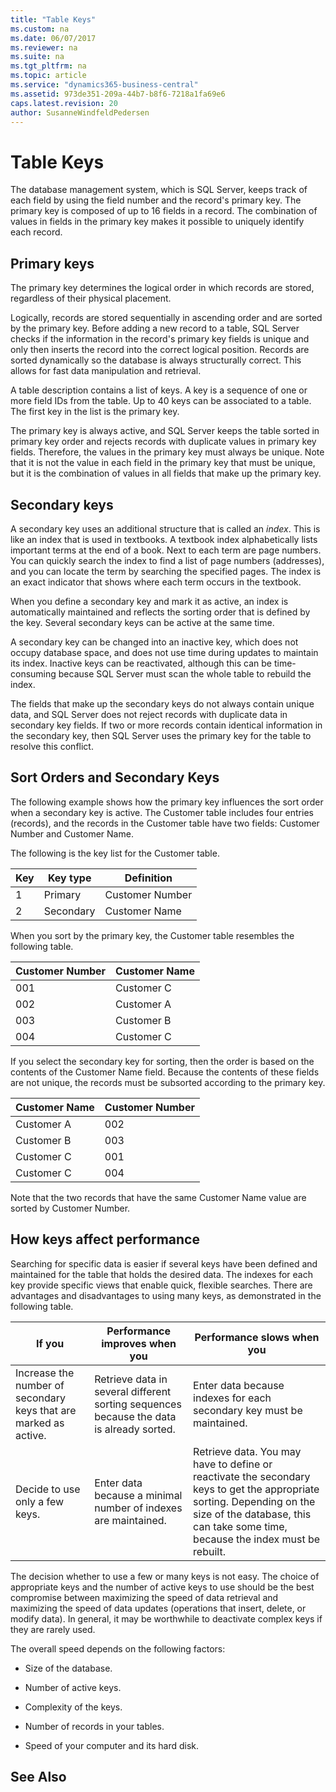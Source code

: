 ```yaml
---
title: "Table Keys"
ms.custom: na
ms.date: 06/07/2017
ms.reviewer: na
ms.suite: na
ms.tgt_pltfrm: na
ms.topic: article
ms.service: "dynamics365-business-central"
ms.assetid: 973de351-209a-44b7-b8f6-7218a1fa69e6
caps.latest.revision: 20
author: SusanneWindfeldPedersen
---
```




# Table Keys
The database management system, which is SQL Server, keeps track of each field by using the field number and the record's primary key. The primary key is composed of up to 16 fields in a record. The combination of values in fields in the primary key makes it possible to uniquely identify each record.  

## Primary keys  
 The primary key determines the logical order in which records are stored, regardless of their physical placement.  

 Logically, records are stored sequentially in ascending order and are sorted by the primary key. Before adding a new record to a table, SQL Server checks if the information in the record's primary key fields is unique and only then inserts the record into the correct logical position. Records are sorted dynamically so the database is always structurally correct. This allows for fast data manipulation and retrieval.  

 A table description contains a list of keys. A key is a sequence of one or more field IDs from the table. Up to 40 keys can be associated to a table. The first key in the list is the primary key.  

 The primary key is always active, and SQL Server keeps the table sorted in primary key order and rejects records with duplicate values in primary key fields. Therefore, the values in the primary key must always be unique. Note that it is not the value in each field in the primary key that must be unique, but it is the combination of values in all fields that make up the primary key.  

## Secondary keys  
 A secondary key uses an additional structure that is called an *index*. This is like an index that is used in textbooks. A textbook index alphabetically lists important terms at the end of a book. Next to each term are page numbers. You can quickly search the index to find a list of page numbers (addresses), and you can locate the term by searching the specified pages. The index is an exact indicator that shows where each term occurs in the textbook.  

 When you define a secondary key and mark it as active, an index is automatically maintained and reflects the sorting order that is defined by the key. Several secondary keys can be active at the same time.  

 A secondary key can be changed into an inactive key, which does not occupy database space, and does not use time during updates to maintain its index. Inactive keys can be reactivated, although this can be time-consuming because SQL Server must scan the whole table to rebuild the index.  

 The fields that make up the secondary keys do not always contain unique data, and SQL Server does not reject records with duplicate data in secondary key fields. If two or more records contain identical information in the secondary key, then SQL Server uses the primary key for the table to resolve this conflict.  

## Sort Orders and Secondary Keys  
 The following example shows how the primary key influences the sort order when a secondary key is active. The Customer table includes four entries (records), and the records in the Customer table have two fields: Customer Number and Customer Name.  

 The following is the key list for the Customer table.  

|Key|Key type|Definition|  
|---|--------|----------|  
|1|Primary|Customer Number|  
|2|Secondary|Customer Name|  

 When you sort by the primary key, the Customer table resembles the following table.  

|Customer Number|Customer Name|  
|---------------------|-------------------|  
|001|Customer C|  
|002|Customer A|  
|003|Customer B|  
|004|Customer C|  

 If you select the secondary key for sorting, then the order is based on the contents of the Customer Name field. Because the contents of these fields are not unique, the records must be subsorted according to the primary key.  

|Customer Name|Customer Number|  
|-------------------|---------------------|  
|Customer A|002|  
|Customer B|003|  
|Customer C|001|  
|Customer C|004|  

 Note that the two records that have the same Customer Name value are sorted by Customer Number.  

## How keys affect performance
 Searching for specific data is easier if several keys have been defined and maintained for the table that holds the desired data. The indexes for each key provide specific views that enable quick, flexible searches. There are advantages and disadvantages to using many keys, as demonstrated in the following table.  

|If you|Performance improves when you|Performance slows when you|  
|------|-----------------------------|--------------------------|  
|Increase the number of secondary keys that are marked as active.|Retrieve data in several different sorting sequences because the data is already sorted.|Enter data because indexes for each secondary key must be maintained.|  
|Decide to use only a few keys.|Enter data because a minimal number of indexes are maintained.|Retrieve data. You may have to define or reactivate the secondary keys to get the appropriate sorting. Depending on the size of the database, this can take some time, because the index must be rebuilt.|  

 The decision whether to use a few or many keys is not easy. The choice of appropriate keys and the number of active keys to use should be the best compromise between maximizing the speed of data retrieval and maximizing the speed of data updates (operations that insert, delete, or modify data). In general, it may be worthwhile to deactivate complex keys if they are rarely used.  

 The overall speed depends on the following factors:  

-   Size of the database.  

-   Number of active keys.  

-   Complexity of the keys.  

-   Number of records in your tables.  

-   Speed of your computer and its hard disk.  

## See Also  
<!--
 [How to: Define Primary and Secondary Keys](How-to--Define-Primary-and-Secondary-Keys.md)   
 [Table Keys and Performance](Table-Keys-and-Performance.md)
-->